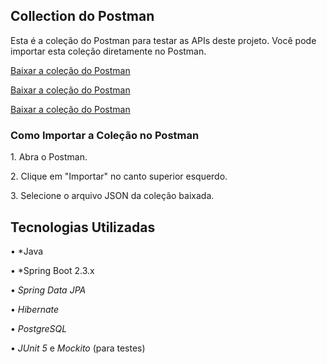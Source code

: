 ## Collection do Postman

Esta é a coleção do Postman para testar as APIs deste projeto. Você pode importar esta coleção diretamente no Postman.

[Baixar a coleção do Postman](postman/Category.postman_collection.json)

[Baixar a coleção do Postman](postman/Products.postman_collection.json)

[Baixar a coleção do Postman](postman/Suplier.postman_collection.json)

### Como Importar a Coleção no Postman

1.⁠ ⁠Abra o Postman.

2.⁠ ⁠Clique em "Importar" no canto superior esquerdo.

3.⁠ ⁠Selecione o arquivo JSON da coleção baixada.

## Tecnologias Utilizadas

•⁠  ⁠*Java

•⁠  ⁠*Spring Boot 2.3.x

•⁠  ⁠*Spring Data JPA*

•⁠  ⁠*Hibernate*

•⁠  *PostgreSQL*

•⁠  ⁠*JUnit 5* e *Mockito* (para testes)
